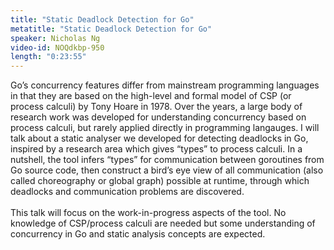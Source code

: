 ```yaml
---
title: "Static Deadlock Detection for Go"
metatitle: "Static Deadlock Detection for Go"
speaker: Nicholas Ng
video-id: NOQdkbp-950
length: "0:23:55"
---
```

Go’s concurrency features differ from mainstream programming languages in that they are based on the high-level and formal model of CSP (or process calculi) by Tony Hoare in 1978. Over the years, a large body of research work was developed for understanding concurrency based on process calculi, but rarely applied directly in programming langauges. I will talk about a static analyser we developed for detecting deadlocks in Go, inspired by a research area which gives “types” to process calculi. In a nutshell, the tool infers “types” for communication between goroutines from Go source code, then construct a bird’s eye view of all communication (also called choreography or global graph) possible at runtime, through which deadlocks and communication problems are discovered.<BR><BR>This talk will focus on the work-in-progress aspects of the tool. No knowledge of CSP/process calculi are needed but some understanding of concurrency in Go and static analysis concepts are expected.